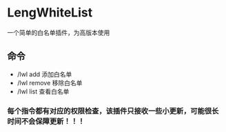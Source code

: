 # LengWhiteList
一个简单的白名单插件，为高版本使用
## 命令
- /lwl add 添加白名单
- /lwl remove 移除白名单
- /lwl list 查看白名单
### 每个指令都有对应的权限检查，该插件只接收一些小更新，可能很长时间不会保障更新！！！
